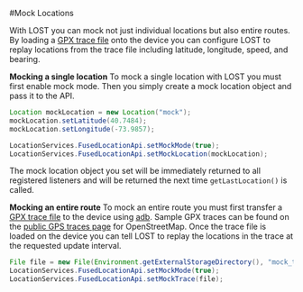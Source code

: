 #Mock Locations

With LOST you can mock not just individual locations but also entire routes. By loading a [GPX trace file](http://www.topografix.com/gpx.asp) onto the device you can configure LOST to replay locations from the trace file including latitude, longitude, speed, and bearing.

**Mocking a single location**
To mock a single location with LOST you must first enable mock mode. Then you simply create a mock location object and pass it to the API.

```java
Location mockLocation = new Location("mock");
mockLocation.setLatitude(40.7484);
mockLocation.setLongitude(-73.9857);

LocationServices.FusedLocationApi.setMockMode(true);
LocationServices.FusedLocationApi.setMockLocation(mockLocation);
```

The mock location object you set will be immediately returned to all registered listeners and will be returned the next time `getLastLocation()` is called.

**Mocking an entire route**
To mock an entire route you must first transfer a [GPX trace file](http://www.topografix.com/gpx.asp) to the device using [adb](http://developer.android.com/tools/help/adb.html). Sample GPX traces can be found on the [public GPS traces page](http://www.openstreetmap.org/traces) for OpenStreetMap. Once the trace file is loaded on the device you can tell LOST to replay the locations in the trace at the requested update interval.

```java
File file = new File(Environment.getExternalStorageDirectory(), "mock_track.gpx");
LocationServices.FusedLocationApi.setMockMode(true); 
LocationServices.FusedLocationApi.setMockTrace(file);
```
